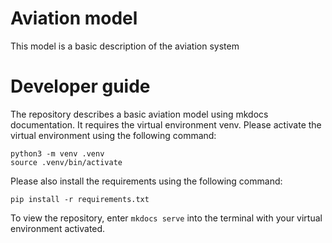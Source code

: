 # Aviation model
This model is a basic description of the aviation system

# Developer guide
The repository describes a basic aviation model using mkdocs documentation. It requires the virtual environment venv. Please activate the virtual environment using the following command:
```
python3 -m venv .venv
source .venv/bin/activate
```
Please also install the requirements using the following command:
```
pip install -r requirements.txt
```
To view the repository, enter `mkdocs serve` into the terminal with your virtual environment activated.